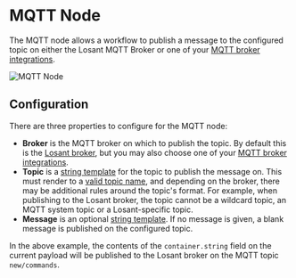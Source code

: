# MQTT Node

The MQTT node allows a workflow to publish a message to the configured topic on either the Losant MQTT Broker or one of your [MQTT broker integrations](/applications/integrations/#mqtt).

![MQTT Node](/images/workflows/outputs/mqtt-node.png "MQTT Node")

## Configuration

There are three properties to configure for the MQTT node:

* **Broker** is the MQTT broker on which to publish the topic. By default this is the [Losant broker](/mqtt/overview/#the-losant-message-broker), but you may also choose one of your [MQTT broker integrations](/applications/integrations/#mqtt).
* **Topic** is a [string template](/workflows/accessing-payload-data/#string-templates) for the topic to publish the message on. This must render to a [valid topic name](http://www.hivemq.com/blog/mqtt-essentials-part-5-mqtt-topics-best-practices), and depending on the broker, there may be additional rules around the topic's format. For example, when publishing to the Losant broker, the topic cannot be a wildcard topic, an MQTT system topic or a Losant-specific topic.
* **Message** is an optional [string template](/workflows/accessing-payload-data/#string-templates). If no message is given, a blank message is published on the configured topic.

In the above example, the contents of the `container.string` field on the current payload will be published to the Losant broker on the MQTT topic `new/commands`.
